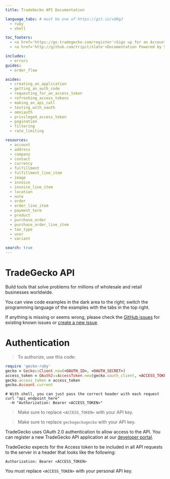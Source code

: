 ```yaml
---
title: TradeGecko API Documentation

language_tabs: # must be one of https://git.io/vQNgJ
  - ruby
  - shell

toc_footers:
  - <a href='https://go.tradegecko.com/register'>Sign up for an Account</a>
  - <a href='http://github.com/tripit/slate'>Documentation Powered by Slate</a>

includes:
  - errors
guides:
  - order_flow

asides:
  - creating_an_application
  - getting_an_auth_code
  - requesting_for_an_access_token
  - refreshing_access_tokens
  - making_an_api_call
  - testing_with_oauth
  - omniauth
  - privileged_access_token
  - pagination
  - filtering
  - rate_limiting

resources:
  - account
  - address
  - company
  - contact
  - currency
  - fulfillment
  - fulfillment_line_item
  - image
  - invoice
  - invoice_line_item
  - location
  - note
  - order
  - order_line_item
  - payment_term
  - product
  - purchase_order
  - purchase_order_line_item
  - tax_type
  - user
  - variant

search: true
---
```


# TradeGecko API

Build tools that solve problems for millions of wholesale and retail businesses worldwide.

You can view code examples in the dark area to the right; switch the programming language of the examples with the tabs in the top right.

If anything is missing or seems wrong, please check the [GitHub issues](https://github.com/tradegecko/smaug/issues)
for existing known issues or [create a new issue](https://github.com/tradegecko/smaug/issues/new).

# Authentication

> To authorize, use this code:

```ruby
require 'gecko-ruby'
gecko = Gecko::Client.new(<OAUTH_ID>, <OAUTH_SECRET>)
access_token = OAuth2::AccessToken.new(gecko.oauth_client, <ACCESS_TOKEN>)
gecko.access_token = access_token
gecko.Account.current
```

```shell
# With shell, you can just pass the correct header with each request
curl "api_endpoint_here"
  -H "Authorization: Bearer <ACCESS_TOKEN>"
```

> Make sure to replace `<ACCESS_TOKEN>` with your API key.

> Make sure to replace `geckogeckogecko` with your API key.

TradeGecko uses OAuth 2.0 authentication  to allow access to the API. 
You can register a new TradeGecko API application at our [developer portal](http://developer.tradegecko.com/).

TradeGecko expects for the Access token to be included in all API requests to the server in a header that looks like the following:

`Authorization: Bearer <ACCESS_TOKEN>`

<aside class="notice">
You must replace <code>&lt;ACCESS_TOKEN&gt;</code> with your personal API key.
</aside>
